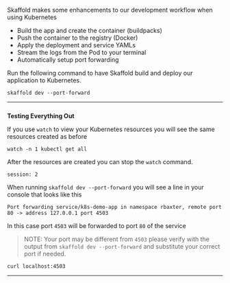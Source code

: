 
Skaffold makes some enhancements to our development workflow when using Kubernetes
*   Build the app and create the container (buildpacks)
*   Push the container to the registry (Docker)
*   Apply the deployment and service YAMLs
*   Stream the logs from the Pod to your terminal
*   Automatically setup port forwarding

Run the following command to have Skaffold build and deploy our application to Kubernetes.
```execute-1
skaffold dev --port-forward
```

---

### 
**Testing Everything Out**

If you use `watch` to view your Kubernetes resources you will see the same resources created as before
```execute-2
watch -n 1 kubectl get all
```

After the resources are created you can stop the `watch` command.
```terminal:interrupt
session: 2
```

When running `skaffold dev --port-forward` you will see a line in your console that looks like this

```
Port forwarding service/k8s-demo-app in namespace rbaxter, remote port 80 -> address 127.0.0.1 port 4503

```

In this case port `4503` will be forwarded to port `80` of the service

> NOTE: Your port may be different from `4503` please verify with the output from `skaffold dev --port-forward` and substitute your correct port if needed.
```execute-2
curl localhost:4503
```

---